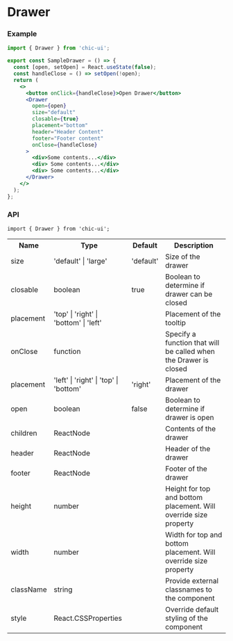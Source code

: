 # Drawer

### Example

```jsx
import { Drawer } from 'chic-ui';

export const SampleDrawer = () => {
  const [open, setOpen] = React.useState(false);
  const handleClose = () => setOpen(!open);
  return (
    <>
      <button onClick={handleClose}>Open Drawer</button>
      <Drawer
        open={open}
        size="default"
        closable={true}
        placement="bottom"
        header="Header Content"
        footer="Footer content"
        onClose={handleClose}
      >
        <div>Some contents...</div>
        <div> Some contents...</div>
        <div> Some contents...</div>
      </Drawer>
    </>
  );
};
```

### API

```
import { Drawer } from 'chic-ui';
```

<table>
  <tr>
     <th>Name</th>
     <th>Type</th>
     <th>Default</th>
     <th>Description</th>
  </tr>
  <tr>
    <td>size</td>
    <td>'default' | 'large'</td>
    <td>'default'</td>
    <td>Size of the drawer</td>
  </tr>
  <tr>
    <td>closable</td>
    <td>boolean</td>
    <td>true</td>
    <td>Boolean to determine if drawer can be closed</td>
  </tr>
  <tr>
    <td>placement</td>
    <td>'top' | 'right' | 'bottom' | 'left'</td>
    <td></td>
    <td>Placement of the tooltip</td>
  </tr>
 <tr>
    <td>onClose</td>
    <td>function</td>
    <td></td>
    <td>Specify a function that will be called when the Drawer is closed</td>
  </tr>
   <tr>
    <td>placement</td>
    <td>'left' | 'right' | 'top' | 'bottom'</td>
    <td>'right'</td>
    <td>Placement of the drawer</td>
  </tr>
  <tr>
    <td>open</td>
    <td>boolean</td>
    <td>false</td>
    <td>Boolean to determine if drawer is open</td>
  </tr>
  <tr>
    <td>children</td>
    <td>ReactNode</td>
    <td></td>
    <td>Contents of the drawer</td>
  </tr>
  <tr>
    <td>header</td>
    <td>ReactNode</td>
    <td></td>
    <td>Header of the drawer</td>
  </tr>
  <tr>
    <td>footer</td>
    <td>ReactNode</td>
    <td></td>
    <td>Footer of the drawer</td>
  </tr>
  <tr>
    <td>height</td>
    <td>number</td>
    <td></td>
    <td>Height for top and bottom placement. Will override size property</td>
  </tr>
  <tr>
    <td>width</td>
    <td>number</td>
    <td></td>
    <td>Width for top and bottom placement. Will override size property</td>
  </tr>
  <tr>
    <td>className</td>
    <td>string</td>
    <td></td>
    <td>Provide external classnames to the component</td>
  </tr>
  <tr>
    <td>style</td>
    <td>React.CSSProperties</td>
    <td></td>
    <td>Override default styling of the component</td>
  </tr>
</table>
